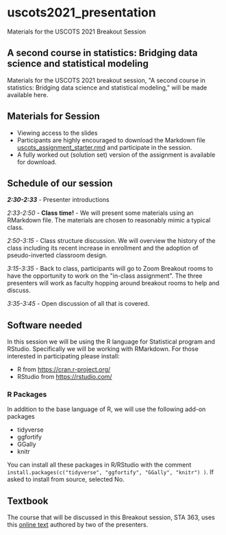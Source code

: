 # uscots2021_presentation
Materials for the USCOTS 2021 Breakout Session

## A second course in statistics: Bridging data science and statistical modeling

Materials for the USCOTS 2021 breakout session, "A second course in statistics: Bridging data science and statistical modeling," will be made available here.

## Materials for Session

* Viewing access to the slides
* Participants are highly encouraged to download the Markdown file <a href="https://raw.githubusercontent.com/tjfisher19/uscots2021_presentation/main/uscots_assignment_starter.rmd">uscots_assignment_starter.rmd</a> and participate in the session.
* A fully worked out (solution set) version of the assignment is available for download.

## Schedule of our session

**<i>2:30-2:33</I>** - Presenter introductions

*2:33-2:50* - **Class time!** - We will present some materials using an RMarkdown file. The materials are chosen to reasonably mimic a typical class.



*2:50-3:15* - Class structure discussion. We will overview the history of the class including its recent increase in enrollment and the adoption of pseudo-inverted classroom design.

*3:15-3:35* - Back to class, participants will go to Zoom Breakout rooms to have the opportunity to work on the "in-class assignment". The three presenters will work as faculty hopping around breakout rooms to help and discuss.

*3:35-3:45* - Open discussion of all that is covered. 


## Software needed

In this session we will be using the R language for Statistical program and RStudio. Specifically we will be working with RMarkdown. For those interested in participating please install:

* R from https://cran.r-project.org/
* RStudio from https://rstudio.com/

### R Packages

In addition to the base language of R, we will use the following add-on packages

* tidyverse
* ggfortify
* GGally
* knitr

You can install all these packages in R/RStudio with the comment `install.packages(c("tidyverse", "ggfortify", "GGally", "knitr") )`.  If asked to install from source, selected No.

## Textbook

The course that will be discussed in this Breakout session, STA 363, uses this <a href="http://users.miamioh.edu/fishert4/sta363/">online text</a> authored by two of the presenters. 

